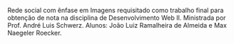 Rede social com ênfase em Imagens requisitado como trabalho final para obtenção de nota na disciplina de Desenvolvimento Web II. Ministrada por Prof. André Luis Schwerz.
Alunos: João Luiz Ramalheira de Almeida e Max Naegeler Roecker.